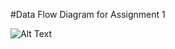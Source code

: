 #Data Flow Diagram for Assignment 1


![Alt Text](https://cloud.githubusercontent.com/assets/8000971/19225548/35793c4e-8e64-11e6-9f9e-18985336a564.png)
